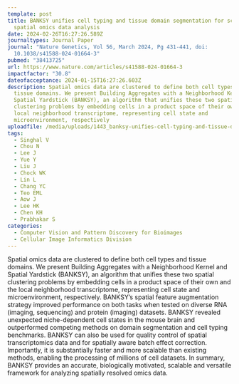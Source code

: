 ```yaml
---
template: post
title: BANKSY unifies cell typing and tissue domain segmentation for scalable
  spatial omics data analysis
date: 2024-02-26T16:27:26.589Z
journaltypes: Journal Paper
journal: "Nature Genetics, Vol 56, March 2024, Pg 431-441, doi:
  10.1038/s41588-024-01664-3"
pubmed: "38413725"
url: https://www.nature.com/articles/s41588-024-01664-3
impactfactor: "30.8"
dateofacceptance: 2024-01-15T16:27:26.603Z
description: Spatial omics data are clustered to define both cell types and
  tissue domains. We present Building Aggregates with a Neighborhood Kernel and
  Spatial Yardstick (BANKSY), an algorithm that unifies these two spatial
  clustering problems by embedding cells in a product space of their own and the
  local neighborhood transcriptome, representing cell state and
  microenvironment, respectively
uploadfile: /media/uploads/1443_banksy-unifies-cell-typing-and-tissue-domain-segmentation.pdf
tags:
  - Singhal V
  - Chou N
  - Lee J
  - Yue Y
  - Liu J
  - Chock WK
  - Lin L
  - Chang YC
  - Teo EML
  - Aow J
  - Lee HK
  - Chen KH
  - Prabhakar S
categories:
  - Computer Vision and Pattern Discovery for Bioimages
  - Cellular Image Informatics Division
---
```

<!--StartFragment-->

Spatial omics data are clustered to define both cell types and tissue domains. We present Building Aggregates with a Neighborhood Kernel and Spatial Yardstick (BANKSY), an algorithm that unifies these two spatial clustering problems by embedding cells in a product space of their own and the local neighborhood transcriptome, representing cell state and microenvironment, respectively. BANKSY’s spatial feature augmentation strategy improved performance on both tasks when tested on diverse RNA (imaging, sequencing) and protein (imaging) datasets. BANKSY revealed unexpected niche-dependent cell states in the mouse brain and outperformed competing methods on domain segmentation and cell typing benchmarks. BANKSY can also be used for quality control of spatial transcriptomics data and for spatially aware batch effect correction. Importantly, it is substantially faster and more scalable than existing methods, enabling the processing of millions of cell datasets. In summary, BANKSY provides an accurate, biologically motivated, scalable and versatile framework for analyzing spatially resolved omics data.

<!--EndFragment-->